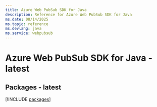 ```yaml
---
title: Azure Web PubSub SDK for Java
description: Reference for Azure Web PubSub SDK for Java
ms.date: 08/14/2025
ms.topic: reference
ms.devlang: java
ms.service: webpubsub
---
```

# Azure Web PubSub SDK for Java - latest
## Packages - latest
[!INCLUDE [packages](web-pubsub-index.md)]